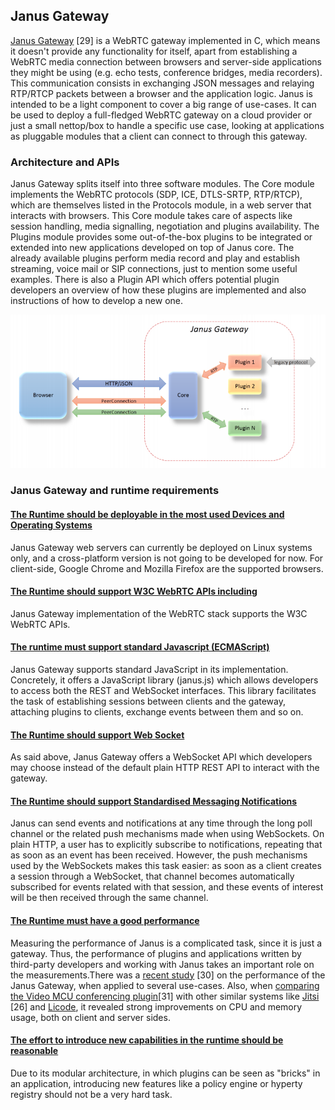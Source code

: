 
## Janus Gateway

[Janus Gateway](https://janus.conf.meetecho.com/) [29] is a WebRTC gateway implemented in C, which means it doesn't provide any functionality for itself, apart from establishing a WebRTC media connection between browsers and server-side applications they might be using (e.g. echo tests, conference bridges, media recorders). This communication consists in exchanging JSON messages and relaying RTP/RTCP packets between a browser and the application logic. Janus is intended to be a light component to cover a big range of use-cases. It can be used to deploy a full-fledged WebRTC gateway on a cloud provider or just a small nettop/box to handle a specific use case, looking at applications as pluggable modules that a client can connect to through this gateway.

### Architecture and APIs

Janus Gateway splits itself into three software modules. The Core module implements the WebRTC protocols (SDP, ICE, DTLS-SRTP, RTP/RTCP), which are themselves listed in the Protocols module, in a web server that interacts with browsers. This Core module takes care of aspects like session handling, media signalling, negotiation and plugins availability. The Plugins module provides some out-of-the-box plugins to be integrated or extended into new applications developed on top of Janus core. The already available plugins perform media record and play and establish streaming, voice mail or SIP connections, just to mention some useful examples. There is also a Plugin API which offers potential plugin developers an overview of how these plugins are implemented and also instructions of how to develop a new one.

![Figure @sota-janus-arch Janus Gateway architecture](janus-arch.png)

### Janus Gateway and runtime requirements

#### [The Runtime should be deployable in the most used Devices and Operating Systems](https://github.com/reTHINK-project/core-framework/issues/1)

Janus Gateway web servers can currently be deployed on Linux systems only, and a cross-platform version is not going to be developed for now. For client-side, Google Chrome and Mozilla Firefox are the supported browsers. 

#### [The Runtime should support W3C WebRTC APIs including](https://github.com/reTHINK-project/core-framework/issues/2)

 Janus Gateway implementation of the WebRTC stack supports the W3C WebRTC APIs.

#### [The runtime must support standard Javascript (ECMAScript)](https://github.com/reTHINK-project/core-framework/issues/3)

Janus Gateway supports standard JavaScript in its implementation. Concretely, it offers a JavaScript library (janus.js) which allows developers to access both the REST and WebSocket interfaces. This library facilitates the task of establishing sessions between clients and the gateway, attaching plugins to clients, exchange events between them and so on.

#### [The Runtime should support Web Socket](https://github.com/reTHINK-project/core-framework/issues/4)

As said above, Janus Gateway offers a WebSocket API which developers may choose instead of the default plain HTTP REST API to interact with the gateway.

#### [The Runtime should support Standardised Messaging Notifications](https://github.com/reTHINK-project/core-framework/issues/5)

Janus can send events and notifications at any time through the long poll channel or the related push mechanisms made when using WebSockets. On plain HTTP, a user has to explicitly subscribe to notifications, repeating that as soon as an event has been received. However, the push mechanisms used by the WebSockets makes this task easier: as soon as a client creates a session through a WebSocket, that channel becomes automatically subscribed for events related with that session, and these events of interest will be then received through the same channel.

#### [The Runtime must have a good performance](https://github.com/reTHINK-project/core-framework/issues/6)

Measuring the performance of Janus is a complicated task, since it is just a gateway. Thus, the performance of plugins and applications written by third-party developers and working with Janus takes an important role on the measurements.There was a [recent study](http://dl.acm.org/citation.cfm?id=2749223) [30] on the performance of the Janus Gateway, when applied to several use-cases. Also, when [comparing the Video MCU conferencing plugin](http://www.rtc-conference.com/wp-content/uploads/gravity_forms/2-2f7a537445fa703985ab4d2372ac42ca/2014/09/Romano_Janus.pdf)[31]  with other similar systems like [Jitsi](https://jitsi.org/) [26] and [Licode](http://lynckia.com/licode/), it revealed strong improvements on CPU and memory usage, both on client and server sides. 

#### [The effort to introduce new capabilities in the runtime should be reasonable](https://github.com/reTHINK-project/core-framework/issues/8)

Due to its modular architecture, in which plugins can be seen as "bricks" in an application, introducing new features like a policy engine or hyperty registry should not be a very hard task.



